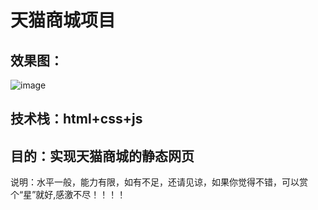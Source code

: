 # 天猫商城项目

## 效果图：
![image](https://github.com/Mr-Mei/TM-Mall/blob/master/project.gif)

## 技术栈：html+css+js

## 目的：实现天猫商城的静态网页


说明：水平一般，能力有限，如有不足，还请见谅，如果你觉得不错，可以赏个“星”就好,感激不尽！！！！
